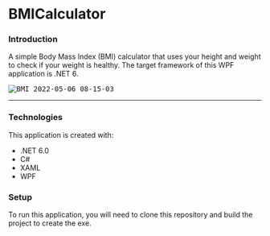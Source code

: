 # BMICalculator
### Introduction
A simple Body Mass Index (BMI) calculator that uses your height and weight to check if your weight is healthy. The target framework of this WPF application is .NET 6.


<kbd>![BMI 2022-05-06 08-15-03](https://user-images.githubusercontent.com/65626254/167086218-a849ee5d-c817-4e59-b478-f491942f0a52.gif)</kbd>
___
### Technologies
This application is created with:
- .NET 6.0
- C#
- XAML
- WPF

### Setup
To run this application, you will need to clone this repository and build the project to create the exe. 

